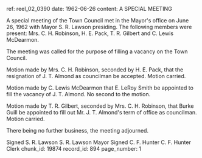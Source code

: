 ref: reel_02_0390
date: 1962-06-26
content: A SPECIAL MEETING

A special meeting of the Town Council met in the Mayor's office on June 26, 1962 with Mayor S. R. Lawson presiding. The following members were present: Mrs. C. H. Robinson, H. E. Pack, T. R. Gilbert and C. Lewis McDearmon.

The meeting was called for the purpose of filling a vacancy on the Town Council.

Motion made by Mrs. C. H. Robinson, seconded by H. E. Pack, that the resignation of J. T. Almond as councilman be accepted. Motion carried.

Motion made by C. Lewis McDearmon that E. LeRoy Smith be appointed to fill the vacancy of J. T. Almond. No second to the motion.

Motion made by T. R. Gilbert, seconded by Mrs. C. H. Robinson, that Burke Guill be appointed to fill out Mr. J. T. Almond's term of office as councilman. Motion carried.

There being no further business, the meeting adjourned.

Signed S. R. Lawson
S. R. Lawson Mayor
Signed C. F. Hunter
C. F. Hunter Clerk
chunk_id: 19874
record_id: 894
page_number: 1

